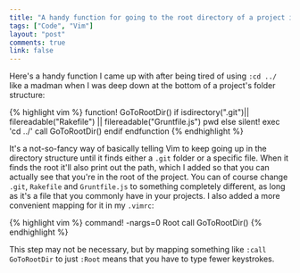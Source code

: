 ```yaml
---
title: "A handy function for going to the root directory of a project in Vim"
tags: ["Code", "Vim"]
layout: "post"
comments: true
link: false
---
```


Here's a handy function I came up with after being tired of using `:cd ../` like
a madman when I was deep down at the bottom of a project's folder structure:

{% highlight vim %}
function! GoToRootDir()
  if isdirectory(".git")|| filereadable("Rakefile") ||
  filereadable("Gruntfile.js")
    pwd
  else
    silent! exec 'cd ../'
    call GoToRootDir()
  endif
endfunction
{% endhighlight %}

It's a not-so-fancy way of basically telling Vim to keep going up in the
directory structure until it finds either a `.git` folder or a specific file.
When it finds the root it'll also print out the path, which I added so that you
can actually see that you're in the root of the project. You can of course
change `.git`, `Rakefile` and `Gruntfile.js` to something completely different,
as long as it's a file that you commonly have in your projects. I also added
a more convenient mapping for it in my `.vimrc`:

{% highlight vim %}
command! -nargs=0 Root call GoToRootDir()
{% endhighlight %}

This step may not be necessary, but by mapping something like `:call
GoToRootDir` to just `:Root` means that you have to type fewer keystrokes.
